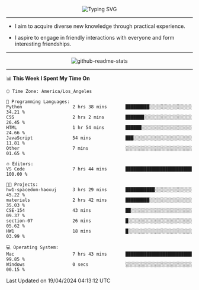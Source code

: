 <p align="center">
  <img src="https://readme-typing-svg.demolab.com?font=Fira+Code&weight=500&size=32&duration=2500&pause=1600&center=true&vCenter=true&random=false&width=1024&height=64&lines=Hi+there+%F0%9F%91%8B;I'm+delighted+you+could+make+it+here+%F0%9F%8E%89;I'm+Harry%2C+a+college+student+still+finding+my+way" alt="Typing SVG" />
</p>


---


- I aim to acquire diverse new knowledge through practical experience.

- I aspire to engage in friendly interactions with everyone and form interesting friendships.


---


<p align="center">
  <img src="https://github-readme-stats.vercel.app/api?username=Harry-Jing&show_icons=true" alt="github-readme-stats"/>
</p>


---

<!--START_SECTION:waka-->
📊 **This Week I Spent My Time On** 

```text
🕑︎ Time Zone: America/Los_Angeles

💬 Programming Languages: 
Python                   2 hrs 38 mins       █████████░░░░░░░░░░░░░░░░   34.21 % 
CSS                      2 hrs 2 mins        ███████░░░░░░░░░░░░░░░░░░   26.45 % 
HTML                     1 hr 54 mins        ██████░░░░░░░░░░░░░░░░░░░   24.66 % 
JavaScript               54 mins             ███░░░░░░░░░░░░░░░░░░░░░░   11.81 % 
Other                    7 mins              ░░░░░░░░░░░░░░░░░░░░░░░░░   01.65 % 

🔥 Editors: 
VS Code                  7 hrs 44 mins       █████████████████████████   100.00 % 

🐱‍💻 Projects: 
hw1-spacedom-haoxuj      3 hrs 29 mins       ███████████░░░░░░░░░░░░░░   45.22 % 
materials                2 hrs 42 mins       █████████░░░░░░░░░░░░░░░░   35.03 % 
CSE-154                  43 mins             ██░░░░░░░░░░░░░░░░░░░░░░░   09.37 % 
section-07               26 mins             █░░░░░░░░░░░░░░░░░░░░░░░░   05.62 % 
HW1                      18 mins             █░░░░░░░░░░░░░░░░░░░░░░░░   03.99 % 

💻 Operating System: 
Mac                      7 hrs 43 mins       █████████████████████████   99.85 % 
Windows                  0 secs              ░░░░░░░░░░░░░░░░░░░░░░░░░   00.15 % 
```


 Last Updated on 19/04/2024 04:13:12 UTC
<!--END_SECTION:waka-->
